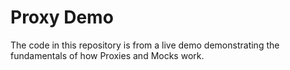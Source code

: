 # Proxy Demo

The code in this repository is from a live demo demonstrating the fundamentals of how Proxies and Mocks work.